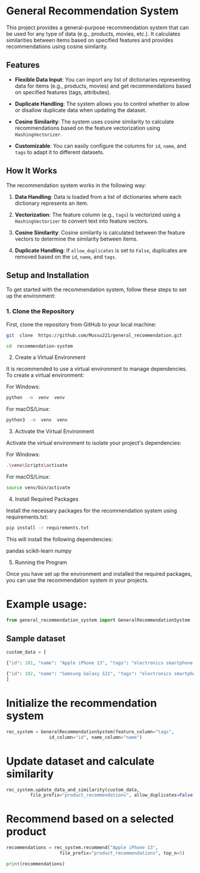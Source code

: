 
# General Recommendation System

  

This project provides a general-purpose recommendation system that can be used for any type of data (e.g., products, movies, etc.). It calculates similarities between items based on specified features and provides recommendations using cosine similarity.

  

## Features

  

-  **Flexible Data Input**: You can import any list of dictionaries representing data for items (e.g., products, movies) and get recommendations based on specified features (tags, attributes).

-  **Duplicate Handling**: The system allows you to control whether to allow or disallow duplicate data when updating the dataset.

-  **Cosine Similarity**: The system uses cosine similarity to calculate recommendations based on the feature vectorization using `HashingVectorizer`.

-  **Customizable**: You can easily configure the columns for `id`, `name`, and `tags` to adapt it to different datasets.

  

## How It Works

  

The recommendation system works in the following way:

1.  **Data Handling**: Data is loaded from a list of dictionaries where each dictionary represents an item.

2.  **Vectorization**: The feature column (e.g., `tags`) is vectorized using a `HashingVectorizer` to convert text into feature vectors.

3.  **Cosine Similarity**: Cosine similarity is calculated between the feature vectors to determine the similarity between items.

4.  **Duplicate Handling**: If `allow_duplicates` is set to `False`, duplicates are removed based on the `id`, `name`, and `tags`.

  

## Setup and Installation

  

To get started with the recommendation system, follow these steps to set up the environment:

  

### 1. Clone the Repository

  

First, clone the repository from GitHub to your local machine:

  

```bash
git  clone  https://github.com/Mussu221/general_recommendation.git

cd  recommendation-system
```

2.  Create  a  Virtual  Environment

It  is  recommended  to  use  a  virtual  environment  to  manage  dependencies.  To  create  a  virtual  environment:

  

For  Windows:
```bash
python  -m  venv  venv
```
For  macOS/Linux:
```bash
python3  -m  venv  venv
```
  

3.  Activate  the  Virtual  Environment

Activate  the  virtual  environment  to  isolate  your  project's dependencies:

For Windows:
```bash
.\venv\Scripts\activate
```

For macOS/Linux:
```bash
source venv/bin/activate
```
  

4. Install Required Packages

Install the necessary packages for the recommendation system using requirements.txt:

  ```bash
pip install -r requirements.txt
```
  
  

This will install the following dependencies:

pandas
scikit-learn
numpy


5. Running the Program

Once you have set up the environment and installed the required packages, you can use the recommendation system in your projects.

  

# Example usage:
```python
from general_recommendation_system import GeneralRecommendationSystem
```
  

## Sample dataset
```python
custom_data = [

{"id": 101, "name": "Apple iPhone 13", "tags": "electronics smartphone mobile phone iOS A15 Bionic camera display"},

{"id": 102, "name": "Samsung Galaxy S21", "tags": "electronics smartphone mobile phone Android Snapdragon 888 AMOLED"},
]
```
  

# Initialize the recommendation system
```python
rec_system = GeneralRecommendationSystem(feature_column="tags", 
				id_column="id", name_column="name")
```
  

# Update dataset and calculate similarity 
```python
rec_system.update_data_and_similarity(custom_data,
		 file_prefix="product_recommendations", allow_duplicates=False)
```
  

# Recommend based on a selected product
```python
recommendations = rec_system.recommend("Apple iPhone 13",
					file_prefix="product_recommendations", top_n=5)

print(recommendations)
```